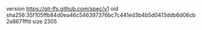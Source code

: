 version https://git-lfs.github.com/spec/v1
oid sha256:35f105ffb84d0ea46c546397376bc7c441ed3b4b5d0413ddb6d06cb2a8671ffd
size 2305
